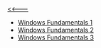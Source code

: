 [<<---](../README.md)

* [Windows Fundamentals 1](https://tryhackme.com/room/windowsfundamentals1xbx)
* [Windows Fundamentals 2](https://tryhackme.com/room/windowsfundamentals2x0x)
* [Windows Fundamentals 3](https://tryhackme.com/room/windowsfundamentals3xzx)
